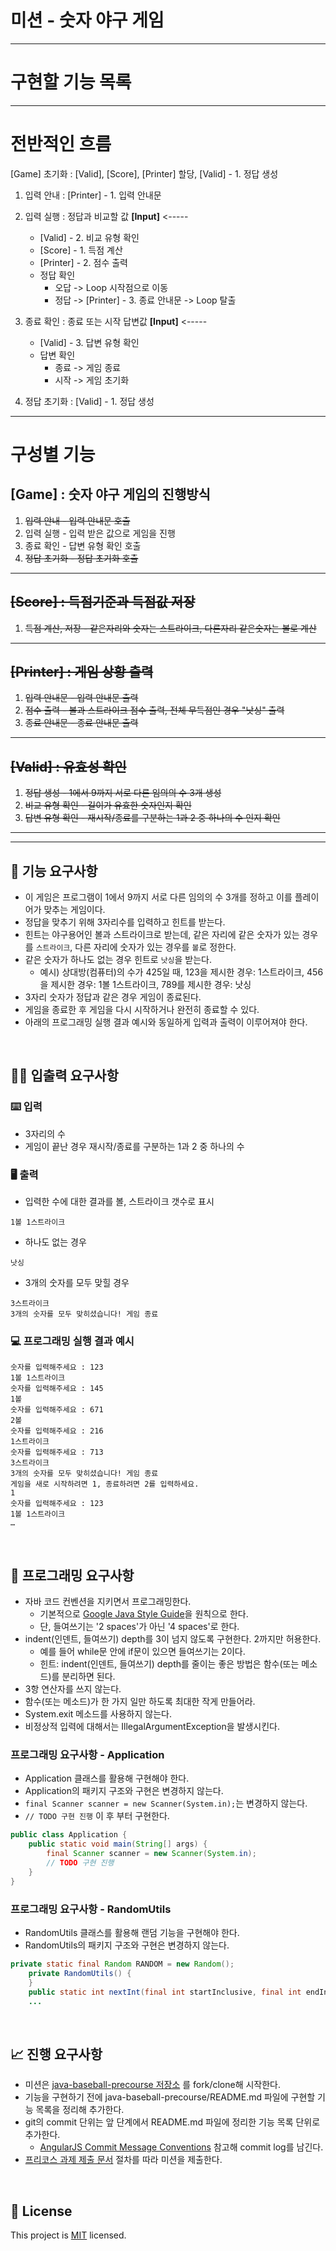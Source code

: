 # 미션 - 숫자 야구 게임
---
# 구현할 기능 목록

---

# 전반적인 흐름

[Game] 초기화 : [Valid], [Score], [Printer] 할당, [Valid] - 1. 정답 생성  

1. 입력 안내 : [Printer] - 1. 입력 안내문
2. 입력 실행 : 정답과 비교할 값 __[Input]__ <-----
    - [Valid] - 2. 비교 유형 확인
    - [Score] - 1. 득점 계산
    - [Printer] - 2. 점수 출력
    - 정답 확인
        - 오답 -> Loop 시작점으로 이동
        - 정답 -> [Printer] - 3. 종료 안내문 -> Loop 탈출  


3. 종료 확인 : 종료 또는 시작 답변값 __[Input]__ <-----
    - [Valid] - 3. 답변 유형 확인
    - 답변 확인
        - 종료 -> 게임 종료
        - 시작 -> 게임 초기화  

  
4. 정답 초기화 : [Valid] - 1. 정답 생성

---

# 구성별 기능

## [Game] : 숫자 야구 게임의 진행방식

1. ~~입력 안내 - 입력 안내문 호출~~
2. 입력 실행 - 입력 받은 값으로 게임을 진행
3. 종료 확인 - 답변 유형 확인 호출
4. ~~정답 초기화 - 정답 초기화 호출~~

---

## ~~\[Score\] : 득점기준과 득점값 저장~~

1. ~~득점 계산, 저장 - 같은자리와 숫자는 스트라이크, 다른자리 같은숫자는 볼로 계산~~

---

## ~~\[Printer\] : 게임 상황 출력~~

1. ~~입력 안내문 - 입력 안내문 출력~~
2. ~~점수 출력 - 볼과 스트라이크 점수 출력, 전체 무득점인 경우 "낫싱" 출력~~
3. ~~종료 안내문 - 종료 안내문 출력~~

---

## ~~\[Valid\] : 유효성 확인~~

1. ~~정답 생성 - 1에서 9까지 서로 다른 임의의 수 3개 생성~~
2. ~~비교 유형 확인 - 길이가 유효한 숫자인지 확인~~
3. ~~답변 유형 확인 - 재시작/종료를 구분하는 1과 2 중 하나의 수 인지 확인~~

---
---

## 🚀 기능 요구사항
- 이 게임은 프로그램이 1에서 9까지 서로 다른 임의의 수 3개를 정하고 이를 플레이어가 맞추는 게임이다.
- 정답을 맞추기 위해 3자리수를 입력하고 힌트를 받는다.
- 힌트는 야구용어인 볼과 스트라이크로 받는데, 같은 자리에 같은 숫자가 있는 경우를 `스트라이크`, 다른 자리에 숫자가 있는 경우를 `볼`로 정한다.
- 같은 숫자가 하나도 없는 경우 힌트로 `낫싱`을 받는다.
  - 예시) 상대방(컴퓨터)의 수가 425일 때, 123을 제시한 경우: 1스트라이크, 456을 제시한 경우: 1볼 1스트라이크, 789를 제시한 경우: 낫싱
- 3자리 숫자가 정답과 같은 경우 게임이 종료된다.
- 게임을 종료한 후 게임을 다시 시작하거나 완전히 종료할 수 있다.
- 아래의 프로그래밍 실행 결과 예시와 동일하게 입력과 출력이 이루어져야 한다.

<br>

## ✍🏻 입출력 요구사항
### ⌨️ 입력
- 3자리의 수
- 게임이 끝난 경우 재시작/종료를 구분하는 1과 2 중 하나의 수

### 🖥 출력
- 입력한 수에 대한 결과를 볼, 스트라이크 갯수로 표시
```
1볼 1스트라이크
```
- 하나도 없는 경우 
```
낫싱
```
- 3개의 숫자를 모두 맞힐 경우
```
3스트라이크
3개의 숫자를 모두 맞히셨습니다! 게임 종료
```

### 💻 프로그래밍 실행 결과 예시
```
숫자를 입력해주세요 : 123
1볼 1스트라이크
숫자를 입력해주세요 : 145
1볼
숫자를 입력해주세요 : 671
2볼
숫자를 입력해주세요 : 216
1스트라이크
숫자를 입력해주세요 : 713
3스트라이크
3개의 숫자를 모두 맞히셨습니다! 게임 종료
게임을 새로 시작하려면 1, 종료하려면 2를 입력하세요.
1
숫자를 입력해주세요 : 123
1볼 1스트라이크
… 
```

<br>

## 🎱 프로그래밍 요구사항
- 자바 코드 컨벤션을 지키면서 프로그래밍한다.
  - 기본적으로 [Google Java Style Guide](https://google.github.io/styleguide/javaguide.html)을 원칙으로 한다.
  - 단, 들여쓰기는 '2 spaces'가 아닌 '4 spaces'로 한다.
- indent(인덴트, 들여쓰기) depth를 3이 넘지 않도록 구현한다. 2까지만 허용한다.
  - 예를 들어 while문 안에 if문이 있으면 들여쓰기는 2이다.
  - 힌트: indent(인덴트, 들여쓰기) depth를 줄이는 좋은 방법은 함수(또는 메소드)를 분리하면 된다.
- 3항 연산자를 쓰지 않는다.
- 함수(또는 메소드)가 한 가지 일만 하도록 최대한 작게 만들어라.
- System.exit 메소드를 사용하지 않는다.
- 비정상적 입력에 대해서는 IllegalArgumentException을 발생시킨다.

### 프로그래밍 요구사항 - Application
- Application 클래스를 활용해 구현해야 한다.
- Application의 패키지 구조와 구현은 변경하지 않는다.
- `final Scanner scanner = new Scanner(System.in);`는 변경하지 않는다.
- `// TODO 구현 진행` 이 후 부터 구현한다.

```java
public class Application {
    public static void main(String[] args) {
        final Scanner scanner = new Scanner(System.in);
        // TODO 구현 진행
    }
}
```

### 프로그래밍 요구사항 - RandomUtils
- RandomUtils 클래스를 활용해 랜덤 기능을 구현해야 한다.
- RandomUtils의 패키지 구조와 구현은 변경하지 않는다.

```java
private static final Random RANDOM = new Random();
    private RandomUtils() {
    }
    public static int nextInt(final int startInclusive, final int endInclusive) {
    ...
```

<br>

## 📈 진행 요구사항
- 미션은 [java-baseball-precourse 저장소](https://github.com/woowacourse/java-baseball-precourse) 를 fork/clone해 시작한다.
- 기능을 구현하기 전에 java-baseball-precourse/README.md 파일에 구현할 기능 목록을 정리해 추가한다.
- git의 commit 단위는 앞 단계에서 README.md 파일에 정리한 기능 목록 단위로 추가한다.
  - [AngularJS Commit Message Conventions](https://gist.github.com/stephenparish/9941e89d80e2bc58a153) 참고해 commit log를 남긴다.
- [프리코스 과제 제출 문서](https://github.com/woowacourse/woowacourse-docs/tree/master/precourse) 절차를 따라 미션을 제출한다.

<br>

## 📝 License

This project is [MIT](https://github.com/woowacourse/java-baseball-precourse/blob/master/LICENSE) licensed.